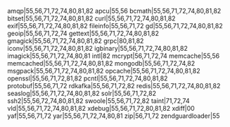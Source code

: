 amqp|55,56,71,72,74,80,81,82 
apcu|55,56
bcmath|55,56,71,72,74,80,81,82
bitset|55,56,71,72,74,80,81,82
curl|55,56,71,72,74,80,81,82
exif|55,56,71,72,74,80,81,82
fileinfo|55,56,71,72
gd|55,56,71,72,74,80,81,82
geoip|55,56,71,72,74
gettext|55,56,71,72,74,80,81,82
gmagick|55,56,71,72,74,80,81,82
grpc|80,81,82
iconv|55,56,71,72,74,80,81,82
igbinary|55,56,71,72,74,80,81,82
imagick|55,56,71,72,74,80,81
intl|82
mcrypt|56,71,72,74
memcache|55,56
memcached|55,56,71,72,74,80,81,82
mongodb|55,56,71,72,74,82
msgpack|55,56,71,72,74,80,81,82
opcache|55,56,71,72,74,80,81,82
openssl|55,56,71,72,81,82
pcntl|55,56,71,72,74,80,81,82
protobuf|55,56,71,72
rdkafka|55,56,71,72,82
redis|55,56,71,72,74,80,81,82
seaslog|55,56,71,72,74,80,81,82
solr|55,56,71,72,82
ssh2|55,56,72,74,80,81,82
swoole|55,56,71,72,82
taint|71,72,74
vld|55,56,71,72,74,80,81,82
xdebug|55,56,71,72,80,81,82
xdiff|00
yaf|55,56,71,72
yar|55,56,71,72,74,80,81
zip|56,71,72
zendguardloader|55
